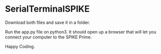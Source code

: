 # SerialTerminalSPIKE

Download both files and save it in a folder.

Run the app.py file on python3. It should open up a browser that will let you connect your computer to the SPIKE Prime.

Happy Coding. 
